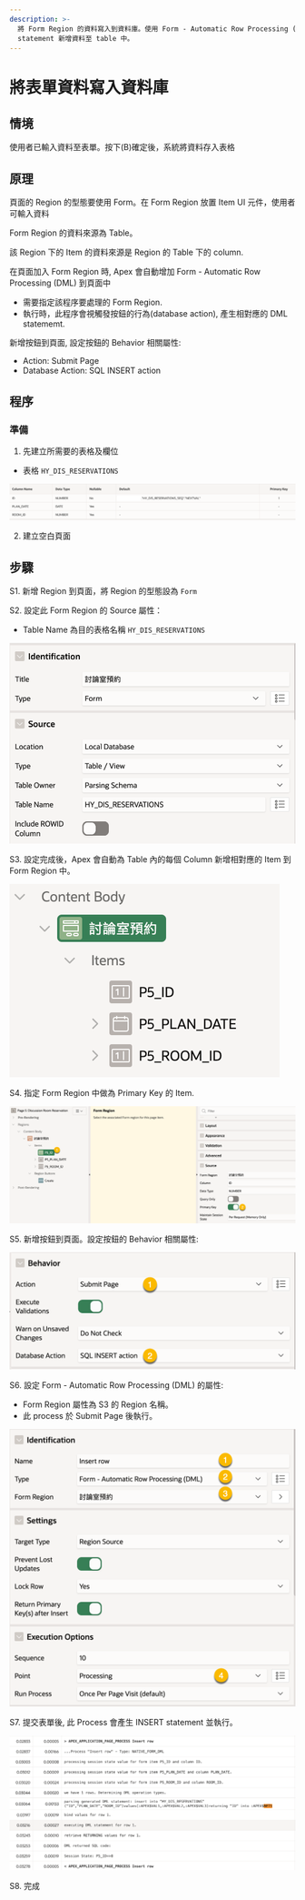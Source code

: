 ```yaml
---
description: >-
  將 Form Region 的資料寫入到資料庫。使用 Form - Automatic Row Processing (DML) 程序自動產生 Insert
  statement 新增資料至 table 中。
---
```


# 將表單資料寫入資料庫

## 情境

使用者已輸入資料至表單。按下(B)確定後，系統將資料存入表格

## 原理

頁面的 Region 的型態要使用 Form。在 Form Region 放置 Item UI 元件，使用者可輸入資料

Form Region 的資料來源為 Table。

該 Region 下的 Item 的資料來源是 Region 的 Table 下的 column.&#x20;

在頁面加入 Form Region 時, Apex 會自動增加 Form - Automatic Row Processing (DML) 到頁面中

* 需要指定該程序要處理的 Form Region.&#x20;
* 執行時，此程序會視觸發按鈕的行為(database action), 產生相對應的 DML statememt.

新增按鈕到頁面, 設定按鈕的 Behavior 相關屬性:

* Action: Submit Page
* Database Action: SQL INSERT action

## 程序

### 準備

1. 先建立所需要的表格及欄位

* 表格 `HY_DIS_RESERVATIONS`

![](<../.gitbook/assets/image (16).png>)

2. 建立空白頁面

## 步驟

S1. 新增 Region 到頁面，將 Region 的型態設為 `Form`

S2. 設定此 Form Region 的 Source 屬性：

* Table Name 為目的表格名稱 `HY_DIS_RESERVATIONS`

![](<../.gitbook/assets/image (17).png>)

S3. 設定完成後，Apex 會自動為 Table 內的每個 Column 新增相對應的 Item 到 Form Region 中。

![](<../.gitbook/assets/image (8) (2).png>)

S4. 指定 Form Region 中做為 Primary Key 的 Item.&#x20;

![](<../.gitbook/assets/image (14).png>)&#x20;

S5. 新增按鈕到頁面。設定按鈕的 Behavior 相關屬性:

![](<../.gitbook/assets/image (9) (2).png>)

S6. 設定 Form - Automatic Row Processing (DML) 的屬性:

* Form Region 屬性為 S3 的 Region 名稱。&#x20;
* 此 process 於 Submit Page 後執行。

![](<../.gitbook/assets/image (15).png>)



S7. 提交表單後, 此 Process 會產生 INSERT statement 並執行。

![](<../.gitbook/assets/image (18).png>)

S8. 完成



